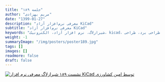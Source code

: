 ```yaml
---
title: "جلسه ۱۸۹"
author: "مریم بهزادی"
date: "1399-01-27"
description: "معرفی نرم‌افزار آزاد KiCad"
subtitle: "معرفی نرم‌افزار آزاد KiCad"
keywords: "شیرازلاگ، نرم افزار آزاد، الکترونیک، kicad، طراحی برد، طراحی pcb" 
weight: -1
summaryImage: "/img/posters/poster189.jpg"
tags: []
images: []
readmore: false
draft: false
---
```

[![نشست ۱۸۹ شیرازلاگ معرفی نرم افزار KiCad توسط امین کشاورزی](/img/posters/poster189.jpg)](/img/posters/poster189.jpg)